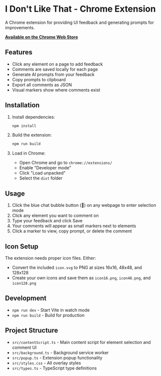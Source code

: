 # I Don't Like That - Chrome Extension

A Chrome extension for providing UI feedback and generating prompts for improvements.

**[Available on the Chrome Web Store](https://chromewebstore.google.com/detail/i-dont-like-that/eecbpcglnoikndenjcmmhnomnaifkdpc?authuser=0&hl=en)**

## Features

- Click any element on a page to add feedback
- Comments are saved locally for each page
- Generate AI prompts from your feedback
- Copy prompts to clipboard
- Export all comments as JSON
- Visual markers show where comments exist

## Installation

1. Install dependencies:
   ```bash
   npm install
   ```

2. Build the extension:
   ```bash
   npm run build
   ```

3. Load in Chrome:
   - Open Chrome and go to `chrome://extensions/`
   - Enable "Developer mode"
   - Click "Load unpacked"
   - Select the `dist` folder

## Usage

1. Click the blue chat bubble button (💬) on any webpage to enter selection mode
2. Click any element you want to comment on
3. Type your feedback and click Save
4. Your comments will appear as small markers next to elements
5. Click a marker to view, copy prompt, or delete the comment

## Icon Setup

The extension needs proper icon files. Either:
- Convert the included `icon.svg` to PNG at sizes 16x16, 48x48, and 128x128
- Create your own icons and save them as `icon16.png`, `icon48.png`, and `icon128.png`

## Development

- `npm run dev` - Start Vite in watch mode
- `npm run build` - Build for production

## Project Structure

- `src/contentScript.ts` - Main content script for element selection and comment UI
- `src/background.ts` - Background service worker
- `src/popup.ts` - Extension popup functionality
- `src/styles.css` - All overlay styles
- `src/types.ts` - TypeScript type definitions